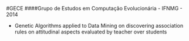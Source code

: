 #GECE
####Grupo de Estudos em Computação Evolucionária - IFNMG - 2014
- Genetic Algorithms applied to Data Mining on discovering association rules on attitudinal aspects evaluated by teacher over students
